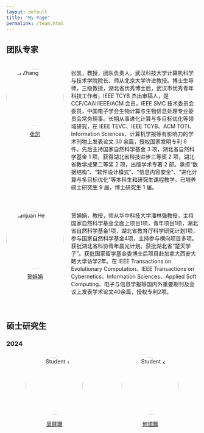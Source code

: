 ```yaml
---
layout: default
title: "My Page"
permalink: /team.html
---
```


## 团队专家
<span class='anchor' id='-Prof'></span>
<style>
.prof-gallery {
  display: flex;
  flex-wrap: wrap;
  justify-content: space-around;
}
.prof {
  display: flex;
  align-items: flex-start;
  margin: 20px 0;
  text-align: left;
}
.prof img {
  width: 150px;
  height: auto;
  border-radius: 50%;
  margin-right: 20px;
}
.prof .name {
  text-align: center; /* 名字居中显示 */
  width: 150px; /* 与图片宽度一致 */
  margin-top: 10px; /* 图片和名字之间的间距 */
}
.prof .description-container {
  display: flex;
  flex-direction: column;
}
.prof .description {
  font-size: 14px;
  margin-top: 0;
  max-width: 800px; /* 限制描述文字的最大宽度 */
}
</style>

<div class="prof-gallery">
  <div class="prof">
    <div>
      <img src="images/ZK.jpg" alt="Kai Zhang">
      <p class="name"><a href="http://jsjkx.wust.edu.cn/info/1021/33762.htm" target="_blank">张凯</a></p>
    </div>
    <div class="description-container">
      <p class="description">张凯，教授，团队负责人，武汉科技大学计算机科学与技术学院院长、师从北京大学许进教授。博士生导师，三级教授，湖北省优秀博士后，武汉市优秀青年科技工作者，IEEE TCYB 杰出审稿人，是 CCF/CAAI/IEEE/ACM 会员，IEEE SMC 技术委员会委员，中国电子学会生物计算与生物信息处理专业委员会常务理事。长期从事进化计算与多目标优化等领域研究，在 IEEE TEVC、IEEE TCYB、ACM TOTI、Information Sciences、计算机学报等有影响力的学术刊物上发表论文 30 余篇，授权国家发明专利 6 件。先后主持国家自然科学基金 3 项，湖北省自然科学基金 1 项，获得湖北省科技进步三等奖 2 项，湖北省教学成果二等奖 2 项，出版学术专著 2 部。承担“数据结构”、“软件设计模式”、“信息内容安全”、“进化计算与多目标优化”等本科生和研究生课程教学。已培养硕士研究生 9 届，博士研究生 1 届。</p>
    </div>
  </div>

  <div class="prof">
    <div>
      <img src="images/HJJ.jpg" alt="Juanjuan He">
      <p class="name"><a href="http://jsjkx.wust.edu.cn/info/1021/34182.htm" target="_blank">贺娟娟</a></p>
    </div>
    <div class="description-container">
      <p class="description">贺娟娟，教授，师从华中科技大学潘林强教授，主持国家自然科学基金全面上项目1项，青年项目1项，湖北省自然科学基金1项，湖北省教育厅科学研究计划1项，参与国家自然科学基金4项，主持参与横向项目多项。获批湖北省科协青年晨光计划。获批湖北省“楚天学子”。获批国家留学基金委博士后项目赴加拿大西安大略大学访学2年。在 IEEE Transactions on Evolutionary Computation、IEEE Transactions on Cybernetics、Information Sciences、Applied Soft Computing、电子与信息学报等国内外重要期刊及会议上发表学术论文40余篇，授权专利2项。</p>
    </div>
  </div>
</div>

## 硕士研究生

<span class='anchor' id='-Stu'></span>

### 2024

<style>
.student-gallery {
  display: flex;
  flex-wrap: wrap;
  justify-content: space-around;
}
.student {
  margin: 10px;
  text-align: center;
}
.student img {
  width: 150px;
  height: auto;
  border-radius: 50%;
}
</style>

<div class="student-gallery">
  <div class="student">
    <img src="images/WPS.jpg" alt="Student 1">
    <p><a href="https://github.com/JaywayXu/PingShanWu" target="_blank">吴屏珊</a></p>
  </div>
  <div class="student">
    <img src="images/HNP.jpg" alt="Student 2">
    <p><a href="https://github.com/JaywayXu/NuopiaoHe" target="_blank">何诺飘</a></p>
  </div>
  <!-- 根据需要添加更多学生 -->
</div>
